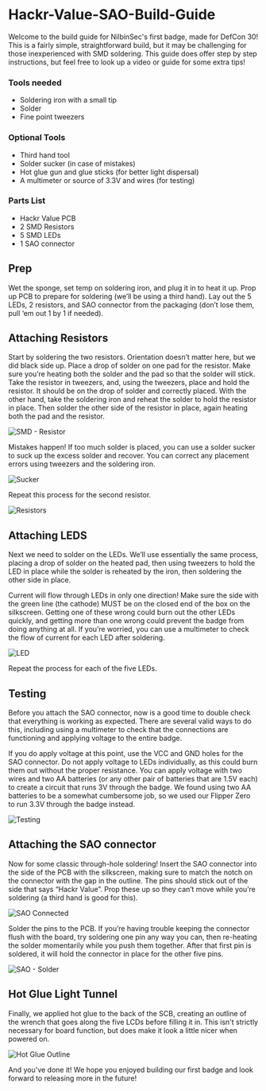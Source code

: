 # Hackr-Value-SAO-Build-Guide

Welcome to the build guide for NilbinSec's first badge, made for DefCon 30! This is a fairly simple, straightforward build, but it may be challenging for those inexperienced with SMD soldering. This guide does offer step by step instructions, but feel free to look up a video or guide for some extra tips!


### Tools needed
* Soldering iron with a small tip
* Solder
* Fine point tweezers
### Optional Tools
* Third hand tool
* Solder sucker (in case of mistakes)
* Hot glue gun and glue sticks (for better light dispersal)
* A multimeter or source of 3.3V and wires (for testing)
### Parts List
* Hackr Value PCB
* 2 SMD Resistors
* 5 SMD LEDs
* 1 SAO connector


## Prep

Wet the sponge, set temp on soldering iron, and plug it in to heat it up. Prop up PCB to prepare for soldering (we’ll be using a third hand). Lay out the 5 LEDs, 2 resistors, and SAO connector from the packaging (don’t lose them, pull ‘em out 1 by 1 if needed).



## Attaching Resistors



Start by soldering the two resistors. Orientation doesn’t matter here, but we did black side up. Place a drop of solder on one pad for the resistor. Make sure you’re heating both the solder and the pad so that the solder will stick. Take the resistor in tweezers, and, using the tweezers, place and hold the resistor. It should be on the drop of solder and correctly placed. With the other hand, take the soldering iron and reheat the solder to hold the resistor in place. Then solder the other side of the resistor in place, again heating both the pad and the resistor.

![SMD - Resistor](https://user-images.githubusercontent.com/85370905/183690429-bb17f8b1-4607-40a3-85a3-315729e5a008.jpg)


Mistakes happen! If too much solder is placed, you can use a solder sucker to suck up the excess solder and recover. You can correct any placement errors using tweezers and the soldering iron. 

![Sucker](https://user-images.githubusercontent.com/85370905/183690503-748f8503-4f88-4e9f-9f8c-cc6ac2ec50c1.jpg)

Repeat this process for the second resistor. 

![Resistors](https://user-images.githubusercontent.com/85370905/183690997-2f93cf28-5155-42dd-be98-5d4ee334e97e.jpg)


## Attaching LEDS

Next we need to solder on the LEDs. We’ll use essentially the same process, placing a drop of solder on the heated pad, then using tweezers to hold the LED in place while the solder is reheated by the iron, then soldering the other side in place.

Current will flow through LEDs in only one direction! Make sure the side with the green line (the cathode) MUST be on the closed end of the box on the silkscreen. Getting one of these wrong could burn out the other LEDs quickly, and getting more than one wrong could prevent the badge from doing anything at all. If you’re worried, you can use a multimeter to check the flow of current for each LED after soldering.

 ![LED](https://user-images.githubusercontent.com/85370905/183690574-3685cd4f-dbc2-4304-863e-293f27b02181.jpg)


Repeat the process for each of the five LEDs.

## Testing

Before you attach the SAO connector, now is a good time to double check that everything is working as expected. There are several valid ways to do this, including using a multimeter to check that the connections are functioning and applying voltage to the entire badge.

If you do apply voltage at this point, use the VCC and GND holes for the SAO connector. Do not apply voltage to LEDs individually, as this could burn them out without the proper resistance. You can apply voltage with two wires and two AA batteries (or any other pair of batteries that are 1.5V each) to create a circuit that runs 3V through the badge. We found using two AA batteries to be a somewhat cumbersome job, so we used our Flipper Zero to run 3.3V through the badge instead.

![Testing](https://user-images.githubusercontent.com/85370905/183690641-b4d09ab2-24f4-482a-9c1c-2fc7210081f2.jpg)


## Attaching the SAO connector

Now for some classic through-hole soldering! Insert the SAO connector into the side of the PCB with the silkscreen, making sure to match the notch on the connector with the gap in the outline. The pins should stick out of the side that says “Hackr Value”. Prop these up so they can’t move while you’re soldering (a third hand is good for this).

![SAO Connected](https://user-images.githubusercontent.com/85370905/183690714-f6de2115-c2e1-4b26-98d4-f704c1d857f4.jpg)


Solder the pins to the PCB. If you’re having trouble keeping the connector flush with the board, try soldering one pin any way you can, then re-heating the solder momentarily while you push them together. After that first pin is soldered, it will hold the connector in place for the other five pins.

![SAO - Solder](https://user-images.githubusercontent.com/85370905/183690786-18024da4-4547-4920-83fd-3848186b623f.jpg)


## Hot Glue Light Tunnel

Finally, we applied hot glue to the back of the SCB, creating an outline of the wrench that goes along the five LCDs before filling it in. This isn't strictly necessary for board function, but does make it look a little nicer when powered on. 

![Hot Glue Outline](https://user-images.githubusercontent.com/85370905/183690814-b1e81fef-fc36-4484-a2a1-752c00c43488.jpg)


And you've done it! We hope you enjoyed building our first badge and look forward to releasing more in the future!
